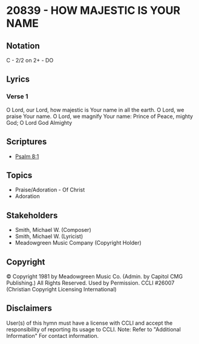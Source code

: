 # 20839 - HOW MAJESTIC IS YOUR NAME

## Notation

C - 2/2 on 2+ - DO

## Lyrics

### Verse 1

O Lord, our Lord, how majestic is Your name in all the earth. O Lord, we praise Your name. O Lord, we magnify Your name: Prince of Peace, mighty God; O Lord God Almighty 


## Scriptures

- [Psalm 8:1](https://www.biblegateway.com/passage/?search=Psalm%208%3A1)

## Topics

- Praise/Adoration - Of Christ
- Adoration

## Stakeholders

- Smith, Michael W. (Composer)
- Smith, Michael W. (Lyricist)
- Meadowgreen Music Company (Copyright Holder)

## Copyright

© Copyright 1981 by Meadowgreen Music Co. (Admin. by Capitol CMG Publishing.) All Rights Reserved. Used by Permission. CCLI #26007
(Christian Copyright Licensing International)

## Disclaimers

User(s) of this hymn must have a license with CCLI and accept the responsibility of reporting its usage to CCLI.
Note: Refer to "Additional Information" For contact information.

